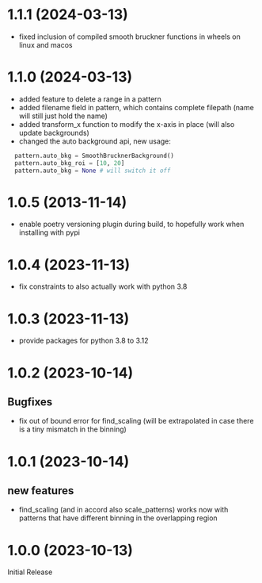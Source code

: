 # 1.1.1 (2024-03-13)

- fixed inclusion of compiled smooth bruckner functions in wheels on linux and macos

# 1.1.0 (2024-03-13)

- added feature to delete a range in a pattern
- added filename field in pattern, which contains complete filepath (name will still just hold the name)
- added transform_x function to modify the x-axis in place (will also update backgrounds)
- changed the auto background api, new usage:
```python
  pattern.auto_bkg = SmoothBrucknerBackground()
  pattern.auto_bkg_roi = [10, 20]
  pattern.auto_bkg = None # will switch it off
```

# 1.0.5 (2013-11-14)

- enable poetry versioning plugin during build, to hopefully work when installing with pypi

# 1.0.4 (2023-11-13)

 - fix constraints to also actually work with python 3.8

# 1.0.3 (2023-11-13)

- provide packages for python 3.8 to 3.12

# 1.0.2 (2023-10-14)

## Bugfixes
- fix out of bound error for find_scaling (will be extrapolated in case there is a tiny mismatch in the binning)

# 1.0.1 (2023-10-14)

## new features
- find_scaling (and in accord also scale_patterns) works now with patterns that have different binning in the 
  overlapping region

# 1.0.0 (2023-10-13)

Initial Release